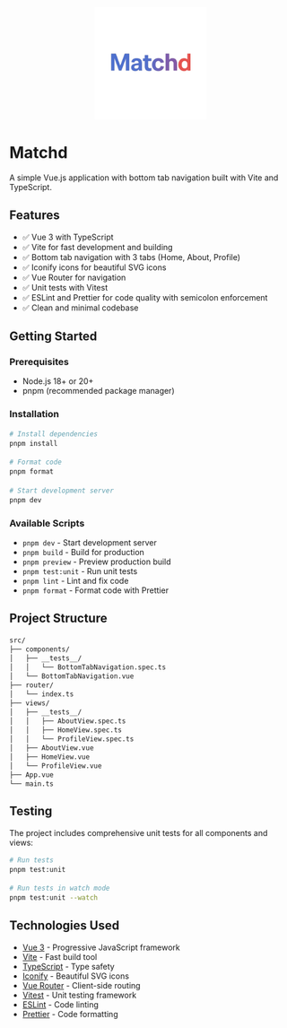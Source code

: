 <div align="center">
  <img src="public/logo.png" alt="Matchd Logo" width="200" />
</div>

# Matchd

A simple Vue.js application with bottom tab navigation built with Vite and TypeScript.

## Features

- ✅ Vue 3 with TypeScript
- ✅ Vite for fast development and building
- ✅ Bottom tab navigation with 3 tabs (Home, About, Profile)
- ✅ Iconify icons for beautiful SVG icons
- ✅ Vue Router for navigation
- ✅ Unit tests with Vitest
- ✅ ESLint and Prettier for code quality with semicolon enforcement
- ✅ Clean and minimal codebase

## Getting Started

### Prerequisites

- Node.js 18+ or 20+
- pnpm (recommended package manager)

### Installation

```bash
# Install dependencies
pnpm install

# Format code
pnpm format

# Start development server
pnpm dev
```

### Available Scripts

- `pnpm dev` - Start development server
- `pnpm build` - Build for production
- `pnpm preview` - Preview production build
- `pnpm test:unit` - Run unit tests
- `pnpm lint` - Lint and fix code
- `pnpm format` - Format code with Prettier

## Project Structure

```
src/
├── components/
│   ├── __tests__/
│   │   └── BottomTabNavigation.spec.ts
│   └── BottomTabNavigation.vue
├── router/
│   └── index.ts
├── views/
│   ├── __tests__/
│   │   ├── AboutView.spec.ts
│   │   ├── HomeView.spec.ts
│   │   └── ProfileView.spec.ts
│   ├── AboutView.vue
│   ├── HomeView.vue
│   └── ProfileView.vue
├── App.vue
└── main.ts
```

## Testing

The project includes comprehensive unit tests for all components and views:

```bash
# Run tests
pnpm test:unit

# Run tests in watch mode
pnpm test:unit --watch
```

## Technologies Used

- [Vue 3](https://vuejs.org/) - Progressive JavaScript framework
- [Vite](https://vitejs.dev/) - Fast build tool
- [TypeScript](https://www.typescriptlang.org/) - Type safety
- [Iconify](https://iconify.design/) - Beautiful SVG icons
- [Vue Router](https://router.vuejs.org/) - Client-side routing
- [Vitest](https://vitest.dev/) - Unit testing framework
- [ESLint](https://eslint.org/) - Code linting
- [Prettier](https://prettier.io/) - Code formatting
